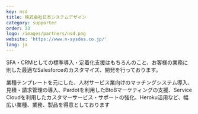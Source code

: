 ```yaml
---
key: nsd
title: 株式会社日本システムデザイン
category: supporter
order: 33
logo: /images/partners/nsd.png
website: 'https://www.n-sysdes.co.jp/'
lang: ja
---
```

SFA・CRMとしての標準導入・定着化支援はもちろんのこと、お客様の業務に則した最適なSalesforceのカスタマイズ、開発を行っております。

業種テンプレートを元にした、人材サービス業向けのマッチングシステム導入、見積・請求管理の導入、Pardotを利用したBtoBマーケティングの支援、Service Cloudを利用したカスタマーサービス・サポートの強化、Heroku活用など、幅広い業種、業務、製品を得意としております
